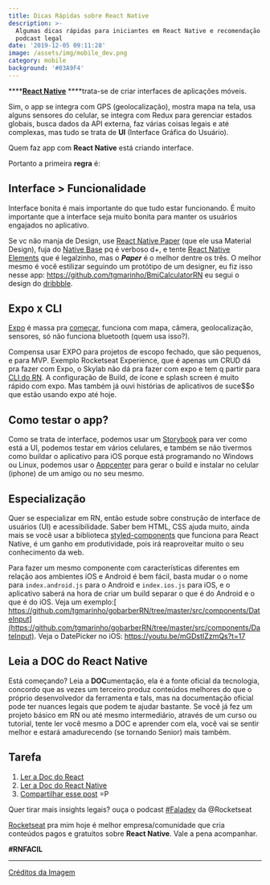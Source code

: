 ```yaml
---
title: Dicas Rápidas sobre React Native
description: >-
  Algumas dicas rápidas para iniciantes em React Native e recomendação de um
  podcast legal
date: '2019-12-05 09:11:28'
image: /assets/img/mobile_dev.png
category: mobile
background: '#03A9F4'
---
```

****[**React Native**](https://facebook.github.io/react-native/) ****trata-se de criar interfaces de aplicações móveis.

Sim, o app se integra com GPS (geolocalização),  mostra mapa na tela, usa alguns sensores do celular, se integra com Redux para gerenciar estados globais, busca dados da API externa, faz várias coisas legais e até complexas, mas tudo se trata de **UI** (Interface Gráfica do Usuário).

Quem faz app com **React Native** está criando interface.

Portanto a primeira **regra** é:

## Interface > Funcionalidade

Interface bonita é mais importante do que tudo estar funcionando. É muito importante que a interface seja muito bonita para manter os usuários engajados no aplicativo.

Se vc não manja de Design, use [React Native Paper](https://github.com/callstack/react-native-paper) (que ele usa Material Design), fuja do [Native Base](https://nativebase.io/)  pq é verboso d+,  e tente [React Native Elements](https://react-native-elements.github.io/react-native-elements/) que é legalzinho, mas o _**Paper**_ é o melhor dentre os três. O melhor mesmo é você estilizar seguindo um protótipo de um designer, eu fiz isso nesse app: <https://github.com/tgmarinho/BmiCalculatorRN> eu segui o design do [dribbble](https://dribbble.com/shots/4585382-Simple-BMI-Calculator).

## **Expo x CLI**

[Expo](https://expo.io/) é massa pra [começar](https://blog.rocketseat.com.br/expo-react-native/), funciona com mapa, câmera, geolocalização, sensores, só não funciona bluetooth (quem usa isso?).

Compensa usar EXPO para projetos de escopo fechado, que são pequenos, e para MVP. Exemplo Rocketseat Experience, que é apenas um CRUD dá pra fazer com Expo, o Skylab não dá pra fazer com expo e tem q partir para [CLI do RN](https://facebook.github.io/react-native/docs/getting-started). A configuração de Build, de ícone e splash screen é muito rápido com expo. Mas também já ouvi histórias de aplicativos de suce$$o que estão usando expo até hoje.

## Como testar o app?

Como se trata de interface, podemos usar um [Storybook](https://storybook.js.org/) para ver como está a UI, podemos testar em vários celulares, e também se não tivermos como buildar o aplicativo para iOS porque está programando no Windows ou Linux, podemos usar o [Appcenter](https://appcenter.ms/apps) para gerar o build e instalar no celular (iphone) de um amigo ou no seu mesmo.

## **Especialização**

Quer se especializar em RN, então estude sobre construção de interface de usuários (UI) e acessibilidade. Saber bem HTML, CSS ajuda muito, ainda mais se você usar a biblioteca [styled-components](https://www.styled-components.com/) que funciona para React Native, é um ganho em produtividade, pois irá reaproveitar muito o seu conhecimento da web.

Para fazer um mesmo componente com características diferentes em relação aos ambientes iOS e Android é bem fácil, basta mudar o o nome para `index.android.js` para o Android e `index.ios.js` para iOS, e o aplicativo saberá na hora de criar um build separar o que é do Android e o que é do iOS. Veja um exemplo:[ https://github.com/tgmarinho/gobarberRN/tree/master/src/components/DateInput](https://github.com/tgmarinho/gobarberRN/tree/master/src/components/DateInput). Veja o DatePicker no iOS: <https://youtu.be/mGDstIZzmQs?t=17> 

## Leia a DOC do React Native

Está começando? Leia a **DOC**umentação, ela é a fonte oficial da tecnologia, concordo que as vezes um terceiro produz conteúdos melhores do que o próprio desenvolvedor da ferramenta e tals, mas na documentação oficial pode ter nuances legais que podem te ajudar bastante. Se você já fez um projeto básico em RN ou até mesmo intermediário, através de um curso ou tutorial, tente ler você mesmo a DOC e aprender com ela, você vai se sentir melhor e estará amadurecendo (se tornando Senior) mais também.

## Tarefa

1. [Ler a Doc do React](https://pt-br.reactjs.org/docs/getting-started.html)
2. [Ler a Doc do React Native](https://facebook.github.io/react-native/)
3. [Compartilhar esse post](<http://twitter.com/share?text=Curti esse post do @tgmarinho sobre React Native&url=https://www.tgmarinho.com/dicas_rapidas_sobre_react_native/&hashtags=reactnative, soudev, mobile>) =P

Quer tirar mais insights legais? ouça o podcast [\#Faladev](https://www.youtube.com/watch?v=fO9RetLv8gs) da @Rocketseat

[Rocketseat](https://rocketseat.com.br/) pra mim hoje é melhor empresa/comunidade que cria conteúdos pagos e gratuitos sobre **React Native**. Vale a pena acompanhar. 

**\#RNFACIL**

- - -

[Créditos da Imagem](https://miro.medium.com/max/1000/1*MzlHsDKB_w3bljP6AS07Vg.jpeg)
